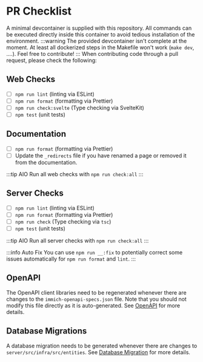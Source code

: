 # PR Checklist

A minimal devcontainer is supplied with this repository. All commands can be executed directly inside this container to avoid tedious installation of the environment.
:::warning
The provided devcontainer isn't complete at the moment. At least all dockerized steps in the Makefile won't work (`make dev`, ....). Feel free to contribute!
:::
When contributing code through a pull request, please check the following:

## Web Checks

- [ ] `npm run lint` (linting via ESLint)
- [ ] `npm run format` (formatting via Prettier)
- [ ] `npm run check:svelte` (Type checking via SvelteKit)
- [ ] `npm test` (unit tests)

## Documentation

- [ ] `npm run format` (formatting via Prettier)
- [ ] Update the `_redirects` file if you have renamed a page or removed it from the documentation.

:::tip AIO
Run all web checks with `npm run check:all`
:::

## Server Checks

- [ ] `npm run lint` (linting via ESLint)
- [ ] `npm run format` (formatting via Prettier)
- [ ] `npm run check` (Type checking via `tsc`)
- [ ] `npm test` (unit tests)

:::tip AIO
Run all server checks with `npm run check:all`
:::

:::info Auto Fix
You can use `npm run __:fix` to potentially correct some issues automatically for `npm run format` and `lint`.
:::

## OpenAPI

The OpenAPI client libraries need to be regenerated whenever there are changes to the `immich-openapi-specs.json` file. Note that you should not modify this file directly as it is auto-generated. See [OpenAPI](/docs/developer/open-api.md) for more details.

## Database Migrations

A database migration needs to be generated whenever there are changes to `server/src/infra/src/entities`. See [Database Migration](/docs/developer/database-migrations.md) for more details.
